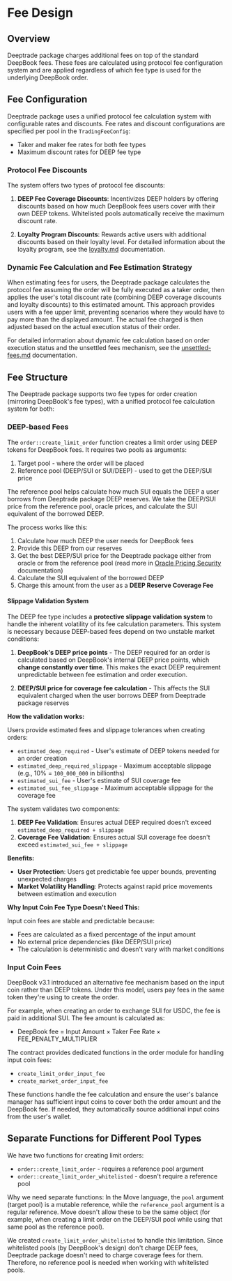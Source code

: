 # Fee Design

## Overview

Deeptrade package charges additional fees on top of the standard DeepBook fees. These fees are calculated using protocol fee configuration system and are applied regardless of which fee type is used for the underlying DeepBook order.

## Fee Configuration

Deeptrade package uses a unified protocol fee calculation system with configurable rates and discounts. Fee rates and discount configurations are specified per pool in the `TradingFeeConfig`:

- Taker and maker fee rates for both fee types
- Maximum discount rates for DEEP fee type

### Protocol Fee Discounts

The system offers two types of protocol fee discounts:

1. **DEEP Fee Coverage Discounts**: Incentivizes DEEP holders by offering discounts based on how much DeepBook fees users cover with their own DEEP tokens. Whitelisted pools automatically receive the maximum discount rate.

2. **Loyalty Program Discounts**: Rewards active users with additional discounts based on their loyalty level. For detailed information about the loyalty program, see the [loyalty.md](./loyalty.md) documentation.

### Dynamic Fee Calculation and Fee Estimation Strategy

When estimating fees for users, the Deeptrade package calculates the protocol fee assuming the order will be fully executed as a taker order, then applies the user's total discount rate (combining DEEP coverage discounts and loyalty discounts) to this estimated amount. This approach provides users with a fee upper limit, preventing scenarios where they would have to pay more than the displayed amount. The actual fee charged is then adjusted based on the actual execution status of their order.

For detailed information about dynamic fee calculation based on order execution status and the unsettled fees mechanism, see the [unsettled-fees.md](./unsettled-fees.md) documentation.

## Fee Structure

The Deeptrade package supports two fee types for order creation (mirroring DeepBook's fee types), with a unified protocol fee calculation system for both:

### DEEP-based Fees

The `order::create_limit_order` function creates a limit order using DEEP tokens for DeepBook fees. It requires two pools as arguments:

1. Target pool - where the order will be placed
2. Reference pool (DEEP/SUI or SUI/DEEP) - used to get the DEEP/SUI price

The reference pool helps calculate how much SUI equals the DEEP a user borrows from Deeptrade package DEEP reserves.
We take the DEEP/SUI price from the reference pool, oracle prices, and calculate the SUI equivalent of the borrowed DEEP.

The process works like this:

1. Calculate how much DEEP the user needs for DeepBook fees
2. Provide this DEEP from our reserves
3. Get the best DEEP/SUI price for the Deeptrade package either from oracle or from the reference pool (read more in [Oracle Pricing Security](docs/oracle-pricing-security.md) documentation)
4. Calculate the SUI equivalent of the borrowed DEEP
5. Charge this amount from the user as a **DEEP Reserve Coverage Fee**

#### Slippage Validation System

The DEEP fee type includes a **protective slippage validation system** to handle the inherent volatility of its fee calculation parameters. This system is necessary because DEEP-based fees depend on two unstable market conditions:

1. **DeepBook's DEEP price points** - The DEEP required for an order is calculated based on DeepBook's internal DEEP price points, which **change constantly over time**. This makes the exact DEEP requirement unpredictable between fee estimation and order execution.

2. **DEEP/SUI price for coverage fee calculation** - This affects the SUI equivalent charged when the user borrows DEEP from Deeptrade package reserves

**How the validation works:**

Users provide estimated fees and slippage tolerances when creating orders:

- `estimated_deep_required` - User's estimate of DEEP tokens needed for an order creation
- `estimated_deep_required_slippage` - Maximum acceptable slippage (e.g., 10% = `100_000_000` in billionths)
- `estimated_sui_fee` - User's estimate of SUI coverage fee
- `estimated_sui_fee_slippage` - Maximum acceptable slippage for the coverage fee

The system validates two components:

1. **DEEP Fee Validation**: Ensures actual DEEP required doesn't exceed `estimated_deep_required + slippage`
2. **Coverage Fee Validation**: Ensures actual SUI coverage fee doesn't exceed `estimated_sui_fee + slippage`

**Benefits:**

- **User Protection**: Users get predictable fee upper bounds, preventing unexpected charges
- **Market Volatility Handling**: Protects against rapid price movements between estimation and execution

**Why Input Coin Fee Type Doesn't Need This:**

Input coin fees are stable and predictable because:

- Fees are calculated as a fixed percentage of the input amount
- No external price dependencies (like DEEP/SUI price)
- The calculation is deterministic and doesn't vary with market conditions

### Input Coin Fees

DeepBook v3.1 introduced an alternative fee mechanism based on the input coin rather than DEEP tokens. Under this model, users pay fees in the same token they're using to create the order.

For example, when creating an order to exchange SUI for USDC, the fee is paid in additional SUI. The fee amount is calculated as:

- DeepBook fee = Input Amount × Taker Fee Rate × FEE_PENALTY_MULTIPLIER

The contract provides dedicated functions in the order module for handling input coin fees:

- `create_limit_order_input_fee`
- `create_market_order_input_fee`

These functions handle the fee calculation and ensure the user's balance manager has sufficient input coins to cover both the order amount and the DeepBook fee. If needed, they automatically source additional input coins from the user's wallet.

## Separate Functions for Different Pool Types

We have two functions for creating limit orders:

- `order::create_limit_order` - requires a reference pool argument
- `order::create_limit_order_whitelisted` - doesn't require a reference pool

Why we need separate functions: In the Move language, the `pool` argument (target pool) is a mutable reference, while the `reference_pool` argument is a regular reference. Move doesn't allow these to be the same object (for example, when creating a limit order on the DEEP/SUI pool while using that same pool as the reference pool).

We created `create_limit_order_whitelisted` to handle this limitation. Since whitelisted pools (by DeepBook's design) don't charge DEEP fees, Deeptrade package doesn't need to charge coverage fees for them. Therefore, no reference pool is needed when working with whitelisted pools.
